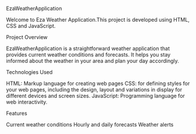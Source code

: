 EzaWeatherApplication

Welcome to Eza Weather Application.This project is developed using HTML, CSS and JavaScript.

Project Overview

EzaWeatherApplication is a straightforward weather application that provides current weather conditions and forecasts. It helps you stay informed about the weather in your area and plan your day accordingly.

Technologies Used

HTML: Markup language for creating web pages
CSS: for defining styles for your web pages, including the design, layout and variations in display for different devices and screen sizes.
JavaScript: Programming language for web interactivity.

Features

Current weather conditions
Hourly and daily forecasts
Weather alerts